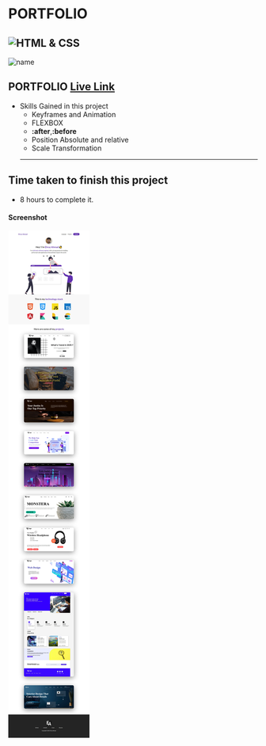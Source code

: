 # PORTFOLIO
![HTML & CSS](https://img.shields.io/badge/HTML-CSS-orange)
---
![name](https://img.shields.io/badge/Ehraz%20Ahmad-Full%20stack%20developer-green)

## PORTFOLIO [Live Link](https://ehraz-potfolio.netlify.app/)

-   Skills Gained in this project
    -   Keyframes and Animation
    -   FLEXBOX
    - **:after**,**:before**
    -   Position Absolute and relative
    -   Scale Transformation
    ---

## Time taken to finish this project

-   8 hours to complete it.

#### Screenshot

![Desktop](./Ehraz%20Portfolio/EHRAZ%20PORTFOLIO.jpeg)